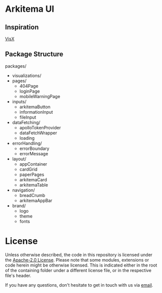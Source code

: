 # Arkitema UI

## Inspiration

[VisX](https://github.com/airbnb/visx)

## Package Structure

packages/

- visualizations/
- pages/
    - 404Page
    - loginPage
    - mobileWarningPage
- inputs/
    - arkitemaButton
    - informationInput
    - fileInput
- dataFetching/
    - apolloTokenProvider
    - dataFetchWrapper
    - loading
- errorHandling/
    - errorBoundary
    - errorMessage
- layout/
    - appContainer
    - cardGrid
    - paperPages
    - arkitemaCard
    - arkitemaTable
- navigation/
    - breadCrumb
    - arkitemaAppBar
- brand/
    - logo
    - theme
    - fonts

# License

Unless otherwise described, the code in this repository is licensed under the [Apache-2.0 License](LICENSE). Please note
that some modules, extensions or code herein might be otherwise licensed. This is indicated either in the root of the
containing folder under a different license file, or in the respective file's header. 

If you have any questions, don't hesitate to get in touch with us via [email](mailto:chrk@arkitema.com).
